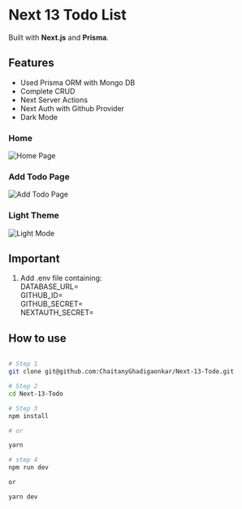 # Next 13 Todo List 

Built with **Next.js** and **Prisma**.

## Features

* Used Prisma ORM with Mongo DB
* Complete CRUD
* Next Server Actions
* Next Auth with Github Provider
* Dark Mode


### Home

![Home Page](https://github.com/ChaitanyGhadigaonkar/Next-13-Todo/assets/110347815/92d9e2f9-a716-420c-a854-3411bb6f101c)


### Add Todo Page

![Add Todo Page](https://github.com/ChaitanyGhadigaonkar/Next-13-Todo/assets/110347815/70cfbcee-528c-4ca5-bbba-da6df510f5d6)


### Light Theme

![Light Mode](https://github.com/ChaitanyGhadigaonkar/Next-13-Todo/assets/110347815/1da16f31-2577-4c02-9551-1163eab1c1c4)


## Important

1. Add .env file containing: <br>
DATABASE_URL=<br>
GITHUB_ID=<br>
GITHUB_SECRET=<br>
NEXTAUTH_SECRET=<br>


## How to use

```bash

# Step 1
git clone git@github.com:ChaitanyGhadigaonkar/Next-13-Todo.git

# Step 2
cd Next-13-Todo

# Step 3
npm install 

# or 

yarn 

# step 4
npm run dev 

or

yarn dev

```
